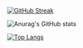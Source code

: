 
[![GitHub Streak](https://github-readme-streak-stats.herokuapp.com?user=jenish0001&theme=dark&hide_border=true&date_format=j%2Fn%5B%2FY%5D)](https://git.io/streak-stats)
 
 ![Anurag's GitHub stats](https://github-readme-stats.vercel.app/api?username=jenish0001&show_icons=true)
 
 [![Top Langs](https://github-readme-stats.vercel.app/api/top-langs/?username=jenish0001&layout=compact)](https://github.com/jenish0001/github-readme-stats)

